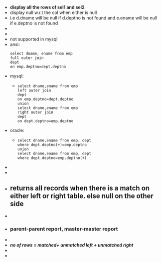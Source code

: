 - __display all the rows of sel1 and sel2__
- display null w.r.t the col when either is null
- i.e d.dname will be null if d.deptno is not found and e.ename will be null if e.deptno  is not found
-
-
- not supported in mysql
- ansi:
  ```
  select dname, ename from emp
  full outer join
  dept 
  on emp.deptno=dept.deptno
  ```
- mysql:
	- ```
	  select dname,ename from emp
	  left outer join
	  dept 
	  on emp.deptno=dept.deptno
	  union
	  select dname,ename from emp
	  right outer join
	  dept 
	  on dept.deptno=emp.deptno
	  ```
- oracle:
	- ```
	  select dname,ename from emp, dept
	  where dept.deptno(+)=emp.deptno
	  union
	  select dname,ename from emp, dept
	  where dept.deptno=emp.deptno(+)
	  ```
-
-
- ## returns all records when there is a match on either left or right table. else null on the other side
-
- ### parent-parent report, master-master report
-
- ___no of rows = matched+ unmatched left + unmatched right___
-
-